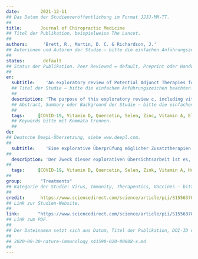 ```yaml
---
date:        2021-12-11
## Das Datum der Studienveröffentlichung im Format JJJJ-MM-TT.
##
title:       Journal of Chiropractic Medicine
## Titel der Publikation, beispielweise The Lancet.
##
authors:      'Brett, R., Martin, D. C. & Richardson, J.'
## Autorinnen und Autoren der Studie – bitte die einfachen Anführungszeichen beachten!
##
status:       default
## Status der Publikation. Peer Reviewed = default, Preprint oder Handout (Thesenpapier)
##
en:
  subtitle:    'An exploratory review of Potential Adjunct Therapies for the Treatment of Coronavirus Infections'
  ## Titel der Studie – bitte die einfachen Anführungszeichen beachten!
  ##
  description: 'The purpose of this exploratory review c, including vitamin D, zinc, vitamin A, elderberry (S nigra), garlic (A sativum), licorice (G glabra), stinging nettle (U dioica), N-acetylcysteine, quercetin and selenium as potential adjunct therapies for the treatment of coronavirus infections. A search of PubMed was performed for articles published from 2005 to 2021. Key words searched were zinc, vitamin A, vitamin D, Sambucus nigra, Allium sativum, Glycyrrhiza glabra, Urtica dioica, N-Acetylcysteine, quercetin, selenium and coronavirus.There were 47 articles selected for this review. Findings included that vitamin D, zinc, vitamin A, S nigra, A sativum, G glabra, U dioica, N-acetylcysteine, quercetin and selenium have been shown to produce anti-inflammatory, immunostimulatory or antiviral effects that may enhance the actions of standard therapeutics for the treatment of CoV infections. We found only research articles related to the effects of vitamin D, zinc, G glabra, quercetin and selenium against COVID-19. We identified non-pharmaceutical supplements (Vitamin D, zinc, vitamin A, S nigra, A sativum, G glabra and U dioica) which may have potential to provide support for those with coronavirus infections. However, rigorous clinical studies need to be performed before any clinical recommendations can be made at this time.'
  ## Abstract, Summary oder Background der Studie – bitte die einfachen Anführungszeichen b
  ##
  tags:     [COVID-19, Vitamin D, Quercetin, Selen, Zinc, Vitamin A, Elderberry, Garlic, Licorice, Stinging nettle]
  ## Keywords bitte mit Kommata trennen.
  ##
de: 
## Deutsche DeepL-Übersetzung, siehe www.deepl.com.
##
  subtitle:    'Eine explorative Überprüfung möglicher Zusatztherapien zur Behandlung von Coronavirus-Infektionen'
##
  description: 'Der Zweck dieser explorativen Übersichtsarbeit ist es, Vitamin D, Zink, Vitamin A, Holunder (S nigra), Knoblauch (A sativum), Süßholz (G glabra), Brennnessel (U dioica), N-Acetylcystein, Quercetin und Selen als potenzielle Zusatztherapien für die Behandlung von Coronavirus-Infektionen zu untersuchen. Es wurde eine PubMed-Suche nach Artikeln durchgeführt, die zwischen 2005 und 2021 veröffentlicht wurden. Die gesuchten Schlüsselwörter waren Zink, Vitamin A, Vitamin D, Sambucus nigra, Allium sativum, Glycyrrhiza glabra, Urtica dioica, N-Acetylcystein, Quercetin, Selen und Coronavirus. 47 Artikel wurden für diese Überprüfung ausgewählt. Dabei wurde festgestellt, dass Vitamin D, Zink, Vitamin A, S. nigra, A. sativum, G. glabra, U. dioica, N-Acetylcystein, Quercetin und Selen nachweislich entzündungshemmende, immunstimulierende oder antivirale Wirkungen haben, die die Wirkung von Standardtherapeutika zur Behandlung von CoV-Infektionen verstärken können. Wir haben nur Forschungsartikel gefunden, die sich auf die Wirkung von Vitamin D, Zink, G. glabra, Quercetin und Selen gegen COVID-19 beziehen. Wir haben nicht-pharmazeutische Nahrungsergänzungsmittel (Vitamin D, Zink, Vitamin A, S. nigra, A. sativum, G. glabra und U. dioica) identifiziert, die möglicherweise das Potenzial haben, Menschen mit Coronavirus-Infektionen zu unterstützen. Strenge klinische Studien müssen jedoch durchgeführt werden, bevor zum jetzigen Zeitpunkt klinische Empfehlungen ausgesprochen werden können.'
##
  tags:     [COVID-19, Vitamin D, Quercetin, Selen, Zink, Vitamin A, Holunder, Knoblauch, Süßholz, Brennnessel]
##
group:       "Treatments"
## Kategorie der Studie: Virus, Immunity, Therapeutics, Vaccines – bitte die Anführungszeichen beachten!
##
credit:      https://www.sciencedirect.com/science/article/pii/S1556370721000523
## Link zur Studien-Website.
##
link:       "https://www.sciencedirect.com/science/article/pii/S1556370721000523/pdfft?md5=6cff0e32778c98ba0053ba5dbc5b1f7b&pid=1-s2.0-S1556370721000523-main.pdf"
## Link zum PDF.
##
## Der Dateinamen setzt sich aus Datum, Titel der Publikation, DOI-ID der Studie (nach dem letzten Slash) und der Dateiendung zusammen. Bitte den Unterstrich vor der DOI-ID beachten!
##
## 2020-09-30-nature-immunology_s41590-020-00808-x.md
##
---
```

<object data="{{ page.link }}" style='height:calc(100vh - 400px); width: 100%' type='application/pdf'></object>